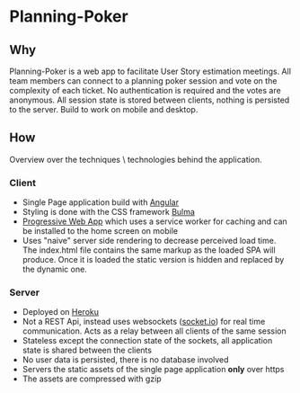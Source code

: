 # Planning-Poker

## Why

Planning-Poker is a web app to facilitate User Story estimation meetings.
All team members can connect to a planning poker session and vote on the complexity of each ticket. No authentication is required and the votes are anonymous. All session state is stored between clients, nothing is persisted to the server.
Build to work on mobile and desktop.

## How

Overview over the techniques \ technologies behind the application.

### Client

-   Single Page application build with [Angular](https://angular.io/)
-   Styling is done with the CSS framework [Bulma](https://bulma.io/)
-   [Progressive Web App](https://en.wikipedia.org/wiki/Progressive_web_applications) which uses a service worker for caching and can be installed to the home screen on mobile
-   Uses "naive" server side rendering to decrease perceived load time. The index.html file contains the same markup as the loaded SPA will produce. Once it is loaded the static version is hidden and replaced by the dynamic one.

### Server

-   Deployed on [Heroku](https://www.heroku.com/)
-   Not a REST Api, instead uses websockets ([socket.io](https://socket.io/)) for real time communication. Acts as a relay between all clients of the same session
-   Stateless except the connection state of the sockets, all application state is shared between the clients
-   No user data is persisted, there is no database involved
-   Servers the static assets of the single page application **only** over https
-   The assets are compressed with gzip
